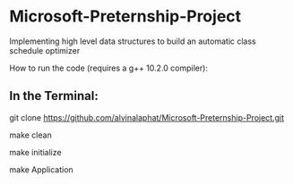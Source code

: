 # Microsoft-Preternship-Project

Implementing high level data structures to build an automatic class schedule optimizer

How to run the code (requires a g++ 10.2.0 compiler):

## In the Terminal: 

git clone https://github.com/alvinalaphat/Microsoft-Preternship-Project.git

make clean

make initialize

make Application
